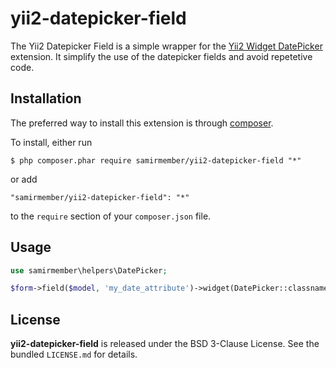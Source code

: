 # yii2-datepicker-field
The Yii2 Datepicker Field is a simple wrapper for the <a href="https://github.com/kartik-v/yii2-widget-datepicker">Yii2 Widget DatePicker</a> extension.
It simplify the use of the datepicker fields and avoid repetetive code.

## Installation

The preferred way to install this extension is through [composer](http://getcomposer.org/download/).

To install, either run

```
$ php composer.phar require samirmember/yii2-datepicker-field "*"
```

or add

```
"samirmember/yii2-datepicker-field": "*"
```

to the ```require``` section of your `composer.json` file.


## Usage

```php
use samirmember\helpers\DatePicker;

$form->field($model, 'my_date_attribute')->widget(DatePicker::classname());
```

## License

**yii2-datepicker-field** is released under the BSD 3-Clause License. See the bundled `LICENSE.md` for details.
